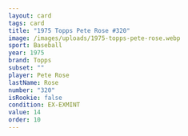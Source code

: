 ```yaml
---
layout: card
tags: card
title: "1975 Topps Pete Rose #320"
image: /images/uploads/1975-topps-pete-rose.webp
sport: Baseball
year: 1975
brand: Topps
subset: ""
player: Pete Rose
lastName: Rose
number: "320"
isRookie: false
condition: EX-EXMINT
value: 14
order: 10
---
```

